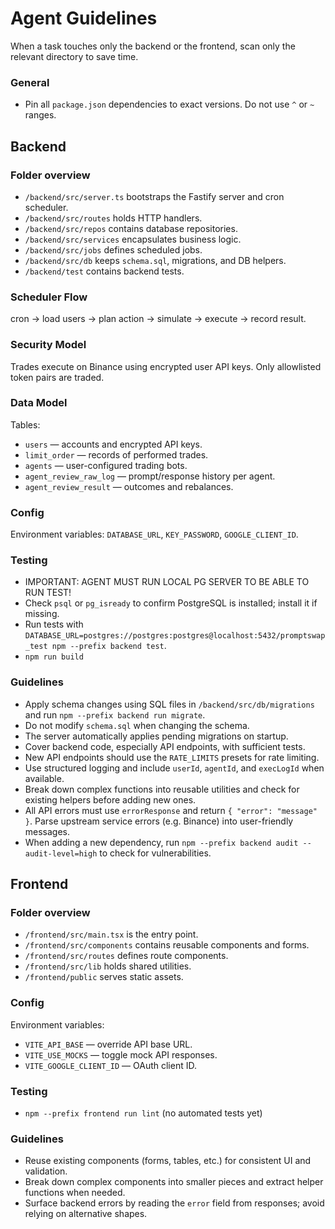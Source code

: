 # Agent Guidelines

When a task touches only the backend or the frontend, scan only the
relevant directory to save time.

### General
- Pin all `package.json` dependencies to exact versions. Do not use `^` or `~` ranges.

## Backend

### Folder overview
- `/backend/src/server.ts` bootstraps the Fastify server and cron scheduler.
- `/backend/src/routes` holds HTTP handlers.
- `/backend/src/repos` contains database repositories.
- `/backend/src/services` encapsulates business logic.
- `/backend/src/jobs` defines scheduled jobs.
- `/backend/src/db` keeps `schema.sql`, migrations, and DB helpers.
- `/backend/test` contains backend tests.

### Scheduler Flow
cron → load users → plan action → simulate → execute → record result.

### Security Model
Trades execute on Binance using encrypted user API keys.
Only allowlisted token pairs are traded.

### Data Model
Tables:
- `users` — accounts and encrypted API keys.
- `limit_order` — records of performed trades.
- `agents` — user-configured trading bots.
- `agent_review_raw_log` — prompt/response history per agent.
- `agent_review_result` — outcomes and rebalances.

### Config
Environment variables: `DATABASE_URL`, `KEY_PASSWORD`, `GOOGLE_CLIENT_ID`.

### Testing
  - IMPORTANT: AGENT MUST RUN LOCAL PG SERVER TO BE ABLE TO RUN TEST!
  - Check `psql` or `pg_isready` to confirm PostgreSQL is installed; install it if missing.
  - Run tests with
    `DATABASE_URL=postgres://postgres:postgres@localhost:5432/promptswap_test npm --prefix backend test`.
  - `npm run build`

### Guidelines
- Apply schema changes using SQL files in `/backend/src/db/migrations` and run `npm --prefix backend run migrate`.
- Do not modify `schema.sql` when changing the schema.
- The server automatically applies pending migrations on startup.
- Cover backend code, especially API endpoints, with sufficient tests.
- New API endpoints should use the `RATE_LIMITS` presets for rate limiting.
- Use structured logging and include `userId`, `agentId`, and `execLogId` when available.
- Break down complex functions into reusable utilities and check for existing helpers before adding new ones.
- All API errors must use `errorResponse` and return `{ "error": "message" }`. Parse upstream service errors (e.g. Binance) into user-friendly messages.
- When adding a new dependency, run `npm --prefix backend audit --audit-level=high` to check for vulnerabilities.

## Frontend

### Folder overview
- `/frontend/src/main.tsx` is the entry point.
- `/frontend/src/components` contains reusable components and forms.
- `/frontend/src/routes` defines route components.
- `/frontend/src/lib` holds shared utilities.
- `/frontend/public` serves static assets.

### Config
Environment variables:
- `VITE_API_BASE` — override API base URL.
- `VITE_USE_MOCKS` — toggle mock API responses.
- `VITE_GOOGLE_CLIENT_ID` — OAuth client ID.

### Testing
- `npm --prefix frontend run lint`
  (no automated tests yet)

### Guidelines
- Reuse existing components (forms, tables, etc.) for consistent UI and validation.
- Break down complex components into smaller pieces and extract helper functions when needed.
- Surface backend errors by reading the `error` field from responses; avoid relying on alternative shapes.
